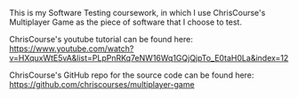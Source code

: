 This is my Software Testing coursework, in which I use ChrisCourse's Multiplayer Game as the piece of software that I choose to test. 

ChrisCourse's youtube tutorial can be found here: https://www.youtube.com/watch?v=HXquxWtE5vA&list=PLpPnRKq7eNW16Wq1GQjQjpTo_E0taH0La&index=12

ChrisCourse's GitHub repo for the source code can be found here: https://github.com/chriscourses/multiplayer-game


